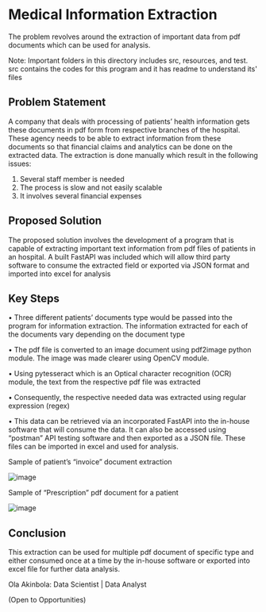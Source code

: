 # Medical Information Extraction 

The problem revolves around the extraction of important data from pdf documents which can be used for analysis.

Note: Important folders in this directory includes src, resources, and test. src contains the codes for this program and it has readme to understand its' files

## Problem Statement

A company that deals with processing of patients’ health information gets these documents in pdf form from respective branches of the hospital. These agency needs to be able to extract information from these documents so that financial claims and analytics can be done on the extracted data. The extraction is done manually which result in the following issues:
1)	Several staff member is needed
2)	The process is slow and not easily scalable
3)	It involves several financial expenses

## Proposed Solution

The proposed solution involves the development of a program that is capable of extracting important text information from pdf files of patients in an hospital. A built FastAPI was included which will allow third party software to consume the extracted field or exported via JSON format and imported into excel for analysis

## Key Steps

•	Three different patients’ documents type would be passed into the program for information extraction. The information extracted for each of the documents vary depending on the document type

•	The pdf file is converted to an image document using pdf2image python module. The image was made clearer using OpenCV module.

•	Using pytesseract which is an Optical character recognition (OCR) module, the text from the respective pdf file was extracted 

•	Consequently, the respective needed data was extracted using regular expression (regex)

•	This data can be retrieved via an incorporated FastAPI into the in-house software that will consume the data. It can also be accessed using “postman” API testing software and then exported as a JSON file. These files can be imported in excel and used for analysis.






Sample of patient’s “invoice” document extraction
 
![image](https://user-images.githubusercontent.com/71553115/194100600-e136a4f2-192f-4727-91bd-4cb46f985264.png)












Sample of “Prescription” pdf document for a patient
 
![image](https://user-images.githubusercontent.com/71553115/194100731-d1c17df9-5ae0-4ca7-862b-e43e8acd9cef.png)




## Conclusion

This extraction can be used for multiple pdf document of specific type and either consumed once at a time by the in-house software or exported into excel file for further data analysis.



Ola Akinbola: Data Scientist | Data Analyst

(Open to Opportunities)

